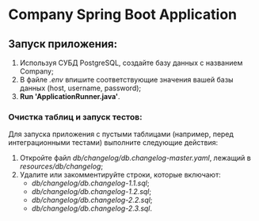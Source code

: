 # Company Spring Boot Application

## Запуск приложения:

1. Используя СУБД PostgreSQL, создайте базу данных с названием Company;
2. В файле _.env_ впишите соответствующие значения вашей базы данных (host, username, password);
3. **Run 'ApplicationRunner.java'**.

### Очистка таблиц и запуск тестов:
Для запуска приложения с пустыми таблицами (например, перед интеграционными тестами) выполните следующие действия:

1. Откройте файл _db/changelog/db.changelog-master.yaml_, лежащий в _resources/db/changelog_;
2. Удалите или закомментируйте строки, которые включают:
   - _db/changelog/db.changelog-1.1.sql_;
   - _db/changelog/db.changelog-1.2.sql_;
   - _db/changelog/db.changelog-2.2.sql_;
   - _db/changelog/db.changelog-2.3.sql_.